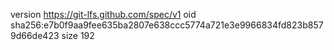 version https://git-lfs.github.com/spec/v1
oid sha256:e7b0f9aa9fee635ba2807e638ccc5774a721e3e9966834fd823b8579d66de423
size 192
